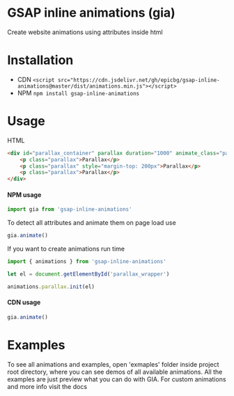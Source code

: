 # GSAP inline animations (gia)
Create website animations using attributes inside html

# Installation
* CDN 
`<script src="https://cdn.jsdelivr.net/gh/epicbg/gsap-inline-animations@master/dist/animations.min.js"></script>`
* NPM 
`npm install gsap-inline-animations`

# Usage

HTML
```html
<div id="parallax_container" parallax duration="1000" animate_class="parallax" y="200"></div>
    <p class="parallax">Parallax</p>
    <p class="parallax" style="margin-top: 200px">Parallax</p>
    <p class="parallax">Parallax</p>
</div>
```

#### NPM usage


```javascript
import gia from 'gsap-inline-animations'
```

To detect all attributes and animate them on page load use
```javascript
gia.animate()
```

If you want to create animations run time

```javascript
import { animations } from 'gsap-inline-animations'

let el = document.getElementById('parallax_wrapper')

animations.parallax.init(el)
```

#### CDN usage
```javascript
gia.animate()
```

# Examples
To see all animations and examples, open 'exmaples' folder inside project root directory, where you can see demos of all available animations. All the examples are just preview what you can do with GIA. For custom animations and more info visit the docs


